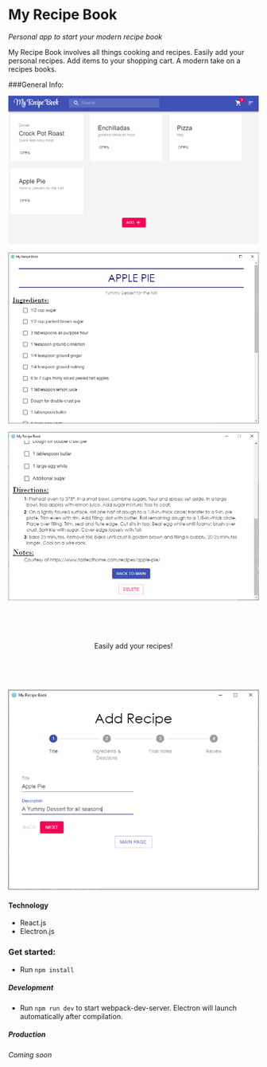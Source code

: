 # My Recipe Book 
_Personal app to start your modern recipe book_

My Recipe Book involves all things cooking and recipes. Easily add your 
personal recipes. Add items to your shopping cart. A modern take on a 
recipes books.

###General Info: 
<p align="center">
    <img src="./assets/MainLayoutScreenShot.PNG" width="auto" />
</p>

<p align="center">
    <img src="./assets/RecipesScreenShot_1.PNG" width="auto" />
</p>
<p align="center">
    <img src="./assets/RecipesScreenShot_2.PNG" width="auto" />
</p>


<p align="center" style="margin: 2vh">
Easily add your recipes!
</p>

<p align="center">
    <img src="./assets/AddScreenShot.PNG" width="auto" />
</p>

#### Technology
* React.js
* Electron.js

### Get started:
* Run `npm install`

##### Development
* Run `npm run dev` to start webpack-dev-server. Electron will launch automatically after compilation.

##### Production
_Coming soon_
